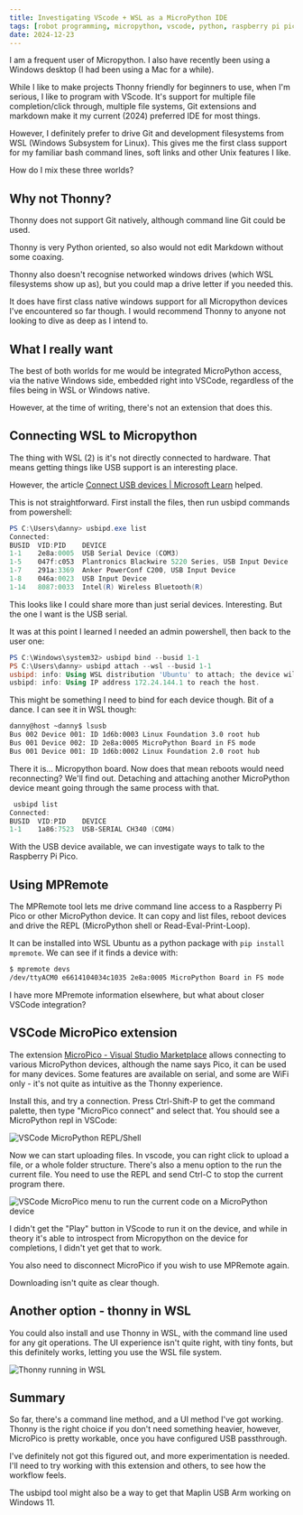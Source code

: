 ```yaml
---
title: Investigating VScode + WSL as a MicroPython IDE
tags: [robot programming, micropython, vscode, python, raspberry pi pico]
date: 2024-12-23
---
```

I am a frequent user of Micropython. I also have recently been using a Windows desktop (I had been using a Mac for a while).

While I like to make projects Thonny friendly for beginners to use, when I'm serious, I like to program with VScode. It's support for multiple file completion/click through, multiple file systems, Git extensions and markdown make it my current (2024) preferred IDE for most things.

However, I definitely prefer to drive Git and development filesystems from WSL (Windows Subsystem for Linux). This gives me the first class support for my familiar bash command lines, soft links and other Unix features I like.

How do I mix these three worlds?

## Why not Thonny?

Thonny does not support Git natively, although command line Git could be used.

Thonny is very Python oriented, so also would not edit Markdown without some coaxing.

Thonny also doesn't recognise networked windows drives (which WSL filesystems show up as), but you could map a drive letter if you needed this.

It does have first class native windows support for all Micropython devices I've encountered so far though. I would recommend Thonny to anyone not looking to dive as deep as I intend to.

## What I really want 

The best of both worlds for me would be integrated MicroPython access, via the native Windows side, embedded right into VSCode, regardless of the files being in WSL or Windows native.

However, at the time of writing, there's not an extension that does this.

## Connecting WSL to Micropython

The thing with WSL (2) is it's not directly connected to hardware. That means getting things like USB support is an interesting place.

However, the article [Connect USB devices | Microsoft Learn](https://learn.microsoft.com/en-us/windows/wsl/connect-usb) helped.

This is not straightforward. First install the files, then run usbipd commands from powershell:
```powershell
PS C:\Users\danny> usbipd.exe list
Connected:
BUSID  VID:PID    DEVICE                                                        STATE
1-1    2e8a:0005  USB Serial Device (COM3)                                      Not shared
1-5    047f:c053  Plantronics Blackwire 5220 Series, USB Input Device           Not shared
1-7    291a:3369  Anker PowerConf C200, USB Input Device                        Not shared
1-8    046a:0023  USB Input Device                                              Not shared
1-14   8087:0033  Intel(R) Wireless Bluetooth(R)                                Not shared
```

This looks like I could share more than just serial devices. Interesting. But the one I want is the USB serial.

It was at this point I learned I needed an admin powershell, then back to the user one:
```powershell
PS C:\Windows\system32> usbipd bind --busid 1-1
PS C:\Users\danny> usbipd attach --wsl --busid 1-1
usbipd: info: Using WSL distribution 'Ubuntu' to attach; the device will be available in all WSL 2 distributions.
usbipd: info: Using IP address 172.24.144.1 to reach the host.
```
This might be something I need to bind for each device though. Bit of a dance.
I can see it in WSL though:
```bash
danny@host ~danny$ lsusb
Bus 002 Device 001: ID 1d6b:0003 Linux Foundation 3.0 root hub
Bus 001 Device 002: ID 2e8a:0005 MicroPython Board in FS mode
Bus 001 Device 001: ID 1d6b:0002 Linux Foundation 2.0 root hub
```
There it is... Micropython board. Now does that mean reboots would need reconnecting? We'll find out. Detaching and attaching another MicroPython device meant going through the same process with that.
```powershell
 usbipd list
Connected:
BUSID  VID:PID    DEVICE                                                        STATE
1-1    1a86:7523  USB-SERIAL CH340 (COM4)                                       Not shared
```

With the USB device available, we can investigate ways to talk to the Raspberry Pi Pico.

## Using MPRemote

The MPRemote tool lets me drive command line access to a Raspberry Pi Pico or other MicroPython device. It can copy and list files, reboot devices and drive the REPL (MicroPython shell or Read-Eval-Print-Loop).

It can be installed into WSL Ubuntu as a python package with `pip install mpremote`. 
We can see if it finds a device with:
```bash
$ mpremote devs
/dev/ttyACM0 e6614104034c1035 2e8a:0005 MicroPython Board in FS mode
```

I have more MPremote information elsewhere, but what about closer VSCode integration?

## VSCode MicroPico extension

The extension [MicroPico - Visual Studio Marketplace](https://marketplace.visualstudio.com/items?itemName=paulober.pico-w-go) allows connecting to various MicroPython devices, although the name says Pico, it can be used for many devices. Some features are available on serial, and some are WiFi only - it's not quite as intuitive as the Thonny experience.

Install this, and try a connection. Press Ctrl-Shift-P to get the command palette, then type "MicroPico connect" and select that. You should see a MicroPython repl in VSCode:

![VSCode MicroPython REPL/Shell](/2024/12/23-vscode-for-micropython/micropython-hello.png)

Now we can start uploading files.
In vscode, you can right click to upload a file, or a whole folder structure.
There's also a menu option to the run the current file. You need to use the REPL and send Ctrl-C to stop the current program there.

![VSCode MicroPico menu to run the current code on a MicroPython device](/2024/12/23-vscode-for-micropython/run-on-pico-menu-annotated.png)

I didn't get the "Play" button in VScode to run it on the device, and while in theory it's able to introspect from Micropython on the device for completions, I didn't yet get that to work.

You also need to disconnect MicroPico if you wish to use MPRemote again.

Downloading isn't quite as clear though.

## Another option - thonny in WSL

You could also install and use Thonny in WSL, with the command line used for any git operations. The UI experience isn't quite right, with tiny fonts, but this definitely works, letting you use the WSL file system.

![Thonny running in WSL](/2024/12/23-vscode-for-micropython/thonny-in-wsl.png)

## Summary

So far, there's a command line method, and a UI method I've got working. Thonny is the right choice if you don't need something heavier, however, MicroPico is pretty workable, once you have configured USB passthrough.

I've definitely not got this figured out, and more experimentation is needed. I'll need to try working with this extension and others, to see how the workflow feels.

The usbipd tool might also be a way to get that Maplin USB Arm working on Windows 11.
